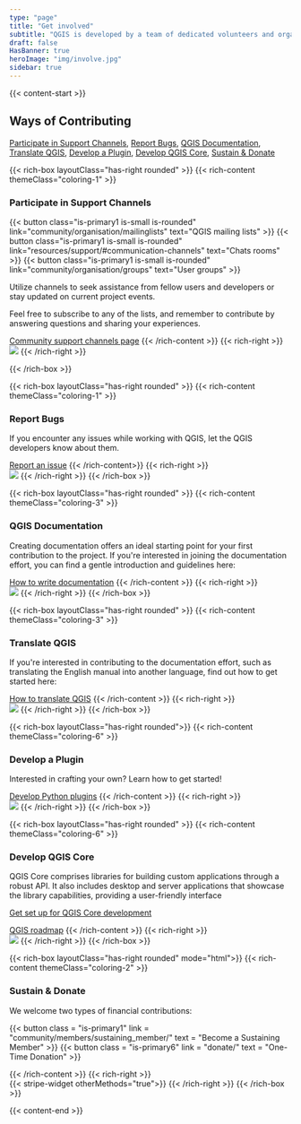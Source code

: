 ```yaml
---
type: "page"
title: "Get involved"
subtitle: "QGIS is developed by a team of dedicated volunteers and organizations. We aim to foster a welcoming community for people of all races, creeds, genders, and walks of life"
draft: false
HasBanner: true
heroImage: "img/involve.jpg"
sidebar: true
---
```

{{< content-start  >}}
## Ways of Contributing

[Participate in Support Channels](#participate-in-support-channels "scroll-on-page"), [Report Bugs](report-bugs "scroll-on-page"), [QGIS Documentation](#qgis-documentation "scroll-on-page"), [Translate QGIS](#translate-qgis "scroll-on-page"), [Develop a Plugin](#develop-a-plugin "scroll-on-page"), [Develop QGIS Core](#develop-qgis-core "scroll-on-page"), [Sustain & Donate](#sustain--donate "scroll-on-page") 

{{< rich-box layoutClass="has-right rounded" >}}
{{< rich-content themeClass="coloring-1" >}}
### Participate in Support Channels

{{< button class="is-primary1 is-small is-rounded" link="community/organisation/mailinglists" text="QGIS mailing lists" >}} 
{{< button class="is-primary1 is-small is-rounded" link="resources/support/#communication-channels" text="Chats rooms" >}} 
{{< button class="is-primary1 is-small is-rounded" link="community/organisation/groups" text="User groups" >}} 

Utilize channels to seek assistance from fellow users and developers or stay updated on current project events.

Feel free to subscribe to any of the lists, and remember to contribute by answering questions and sharing your experiences.

[Community support channels page](../../resources/support)
{{< /rich-content >}}
{{< rich-right >}}  
![](../img/Channels.jpg)
{{< /rich-right >}}

{{< /rich-box >}}

{{< rich-box layoutClass="has-right rounded" >}}
{{< rich-content themeClass="coloring-1" >}}
### Report Bugs

If you encounter any issues while working with QGIS, let the QGIS developers know about them.

[Report an issue](../../resources/support/bug-reporting)
{{< /rich-content>}}
{{< rich-right >}}  
![](../img/Bugs.jpg)
{{< /rich-right >}}
{{< /rich-box >}}

{{< rich-box layoutClass="has-right rounded" >}}
{{< rich-content themeClass="coloring-3" >}}
### QGIS Documentation

Creating documentation offers an ideal starting point for your first contribution to the project. If you're interested in joining the documentation effort, you can find a gentle introduction and guidelines here:

[How to write documentation](https://docs.qgis.org/3.28/en/docs/documentation_guidelines/)
{{< /rich-content >}}
{{< rich-right >}}  
![](../img/Documentation.jpg)
{{< /rich-right >}}
{{< /rich-box >}}

{{< rich-box layoutClass="has-right rounded" >}}
{{< rich-content themeClass="coloring-3" >}}
### Translate QGIS

If you're interested in contributing to the documentation effort, such as translating the English manual into another language, find out how to get started here:

[How to translate QGIS](https://docs.qgis.org/3.28/en/docs/documentation_guidelines/do_translations.html )
{{< /rich-content >}}
{{< rich-right >}}  
![](../img/Translate.jpg)
{{< /rich-right >}}
{{< /rich-box >}}

{{< rich-box layoutClass="has-right rounded">}}
{{< rich-content themeClass="coloring-6" >}}
### Develop a Plugin

Interested in crafting your own? Learn how to get started!

[Develop Python plugins](https://docs.qgis.org/3.28/en/docs/pyqgis_developer_cookbook/index.html)
{{< /rich-content >}}
{{< rich-right >}}  
![](../img/Plugin.jpg)
{{< /rich-right >}}
{{< /rich-box >}}

{{< rich-box layoutClass="has-right rounded" >}}
{{< rich-content themeClass="coloring-6" >}}
### Develop QGIS Core

QGIS Core comprises libraries for building custom applications through a robust API. It also includes desktop and server applications that showcase the library capabilities, providing a user-friendly interface

[Get set up for QGIS Core development](https://docs.qgis.org/3.28/en/docs/developers_guide/index.html )

[QGIS roadmap](../../resources/roadmap)
{{< /rich-content >}}
{{< rich-right >}}  
![](../img/Core.jpg)
{{< /rich-right >}}
{{< /rich-box >}}

{{< rich-box layoutClass="has-right rounded" mode="html">}}
{{< rich-content themeClass="coloring-2" >}}
### Sustain & Donate

We welcome two types of financial contributions:

{{< button class = "is-primary1" link = "community/members/sustaining_member/" text = "Become a Sustaining Member" >}} 
{{< button class = "is-primary6" link = "donate/" text = "One-Time Donation" >}} 

{{< /rich-content >}}
{{< rich-right >}}  
{{< stripe-widget otherMethods="true">}}
{{< /rich-right >}}
{{< /rich-box >}}


{{< content-end >}}
